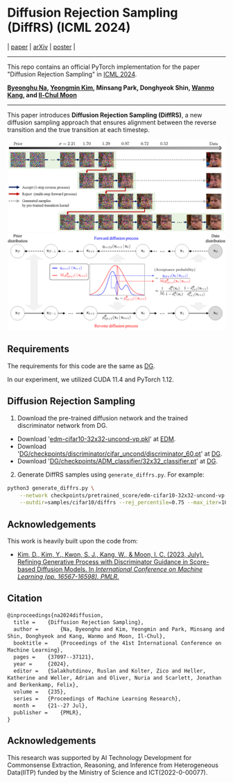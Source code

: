 # Diffusion Rejection Sampling (DiffRS) (ICML 2024)

| [paper](https://proceedings.mlr.press/v235/na24a.html) | [arXiv](https://arxiv.org/abs/2405.17880) | [poster](https://icml.cc/media/PosterPDFs/ICML%202024/34559.png?t=1721399675.3276865) |

--------------------

This repo contains an official PyTorch implementation for the paper "Diffusion Rejection Sampling" in [ICML 2024](https://icml.cc/Conferences/2024).

**[Byeonghu Na](https://sites.google.com/view/byeonghu-na), [Yeongmin Kim](https://sites.google.com/view/yeongmin-space), Minsang Park, Donghyeok Shin, [Wanmo Kang](https://sites.google.com/site/wanmokang), and [Il-Chul Moon](https://aai.kaist.ac.kr/bbs/board.php?bo_table=sub2_1&wr_id=3)**   


--------------------

This paper introduces **Diffusion Rejection Sampling (DiffRS)**, a new diffusion sampling approach that ensures alignment between the reverse transition and the true transition at each timestep.

<img src="./figures/SamplingProcess_v10.png" width="1000" title="example" alt="Illustration of the sampling process for DiffRS. The path with the green background represents the DiffRS sampling process, and the rightmost images are generated when the images are sampled as a base sampler without rejection from the intermediate image. Timesteps are expressed as the noise level σ from the EDM scheme.">

<img src="./figures/overview_v10.png" width="1000" title="overview" alt="Overview of DiffRS. We sequentially apply the rejection sampling on the pre-trained transition kernel (red) to align the true transition kernel (blue). The acceptance probability is estimated by the time-dependent discriminator.">

## Requirements

The requirements for this code are the same as [DG](https://github.com/aailabkaist/DG).

In our experiment, we utilized CUDA 11.4 and PyTorch 1.12.


## Diffusion Rejection Sampling

1. Download the pre-trained diffusion network and the trained discriminator network from DG.
  - Download '[edm-cifar10-32x32-uncond-vp.pkl](https://nvlabs-fi-cdn.nvidia.com/edm/pretrained/edm-cifar10-32x32-uncond-vp.pkl)' at [EDM](https://github.com/NVlabs/edm).
  - Download '[DG/checkpoints/discriminator/cifar_uncond/discriminator_60.pt](https://drive.google.com/drive/folders/1Mf3F1yGfWT8bO0_iOBX-PWG3O-OLROE2)' at [DG](https://github.com/aailabkaist/DG).
  - Download '[DG/checkpoints/ADM_classifier/32x32_classifier.pt](https://drive.google.com/drive/folders/1gb68C13-QOt8yA6ZnnS6G5pVIlPO7j_y)' at [DG](https://github.com/aailabkaist/DG).

2. Generate DiffRS samples using `generate_diffrs.py`. For example:

```.bash
python3 generate_diffrs.py \
    --network checkpoints/pretrained_score/edm-cifar10-32x32-uncond-vp.pkl \
    --outdir=samples/cifar10/diffrs --rej_percentile=0.75 --max_iter=105
```


## Acknowledgements

This work is heavily built upon the code from:
* [Kim, D., Kim, Y., Kwon, S. J., Kang, W., & Moon, I. C. (2023, July). Refining Generative Process with Discriminator Guidance in Score-based Diffusion Models. In *International Conference on Machine Learning (pp. 16567-16598). PMLR*.](https://github.com/aailabkaist/DG)

## Citation

```
@inproceedings{na2024diffusion,
  title = 	 {Diffusion Rejection Sampling},
  author =       {Na, Byeonghu and Kim, Yeongmin and Park, Minsang and Shin, Donghyeok and Kang, Wanmo and Moon, Il-Chul},
  booktitle = 	 {Proceedings of the 41st International Conference on Machine Learning},
  pages = 	 {37097--37121},
  year = 	 {2024},
  editor = 	 {Salakhutdinov, Ruslan and Kolter, Zico and Heller, Katherine and Weller, Adrian and Oliver, Nuria and Scarlett, Jonathan and Berkenkamp, Felix},
  volume = 	 {235},
  series = 	 {Proceedings of Machine Learning Research},
  month = 	 {21--27 Jul},
  publisher =    {PMLR},
}
```
## Acknowledgements
This research was supported by AI Technology Development for Commonsense Extraction, Reasoning, and Inference from Heterogeneous Data(IITP) funded by the Ministry of Science and ICT(2022-0-00077).
